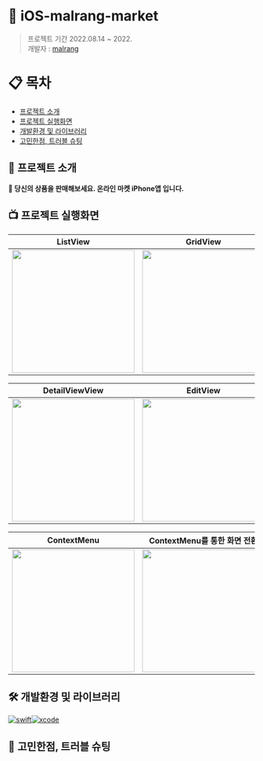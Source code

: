 # 🎁 iOS-malrang-market 
> 프로젝트 기간 2022.08.14 ~ 2022.    
개발자 : [malrang](https://github.com/malrang-malrang) 

# 📋 목차
- [프로젝트 소개](#-프로젝트-소개)
- [프로젝트 실행화면](#-프로젝트-실행화면)
- [개발환경 및 라이브러리](#-개발환경-및-라이브러리)
- [고민한점, 트러블 슈팅](#-고민한점-트러블-슈팅)

## 🔎 프로젝트 소개
**🎁 당신의 상품을 판매해보세요. 온라인 마켓 iPhone앱 입니다.**

## 📺 프로젝트 실행화면
|ListView|GridView|Pagenation|
|--|--|--|
|<img src="https://i.imgur.com/b9RrSRb.gif" width="250">|<img src="https://i.imgur.com/9JDZKMg.gif" width="250">|<img src="https://i.imgur.com/tIDICls.gif" width="250">|

|DetailViewView|EditView|RegistrationView|
|--|--|--|
|<img src="https://i.imgur.com/BhrbhpW.gif" width="250">|<img src="https://i.imgur.com/8EB772I.gif" width="250">|<img src="https://i.imgur.com/drwUmGp.gif" width="250">|

|ContextMenu|ContextMenu를 통한 화면 전환|
|--|--|
|<img src="https://i.imgur.com/ie9iGgm.gif" width="250">|<img src="https://i.imgur.com/riKkFpc.gif" width="250">|

## 🛠 개발환경 및 라이브러리
[![swift](https://img.shields.io/badge/swift-5.0-orange)]()[![xcode](https://img.shields.io/badge/Xcode-13.0-blue)]()

## 🤔 고민한점, 트러블 슈팅

